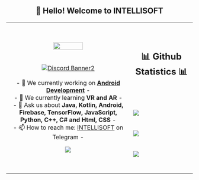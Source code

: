 <h2 align="center">👋 Hello! Welcome to INTELLISOFT</h2>
<p align="center">
<table align="center">
   <tr>
      <td>
         <p align="center">    
         <img align="center" src="https://avatars.githubusercontent.com/u/58230391?s=400&u=d810aa33f61f122aa0a7458e1b46903da3ac238f&v=4" width="50%"/></a><br/>
         <br/><br/>
            <a href="https://discord.gg/gcafe"><img align="center" src="https://discordapp.com/api/guilds/770993454703575060/widget.png?style=banner2" alt="Discord Banner2"/></a>
         <br/><br/>
         - 🔭 We currently working on <strong><a href="">Android Development</a></strong> -
         <br/>
         - 🌱 We currently learning <strong>VR and AR</strong> -
         <br/>
         - 💬 Ask us about <strong>Java, Kotlin, Android, Firebase, TensorFlow, JavaScript, Python, C++, C# and Html, CSS</strong> -
         <br/>
         - 📫 How to reach me: <a href="https://t.me/thisisbahhtee">INTELLISOFT</a> on Telegram -
         <br/>
         <p align="center">                     
             <img align="center" src="https://github-readme-stats.vercel.app/api/top-langs/?username=intellisoftuz&theme=radical&hide_border=true" />
         </p>  
      </td>
      <td>
      <br/><br/>
      <h2 align="center">📊 Github Statistics 📊 </h2>   
         <br/><br/><br/>
         <img align="center" src="http://github-readme-streak-stats.herokuapp.com?user=intellisoftuz&theme=github-dark&hide_border=true&date_format=M%20j%5B%2C%20Y%5D" />   
         <br/><br/><br/>
         <img align="center" src="https://github-readme-stats-taupe-two.vercel.app/api/wakatime?username=intellisoftuz&hide_title=true&hide_border=true&langs_count=5&layout=compact&v=2.png"/><br/><br/><br/>
         <img align="center" src="https://github-readme-stats.vercel.app/api?username=intellisoftuz&theme=radical&show_icons=true&hide_border=true" />
         <br/><br/><br/>         
      </td>
   </tr>
</table>
</p>
